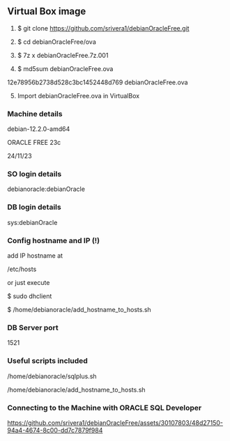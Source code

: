 ## Virtual Box image

1) $ git clone https://github.com/srivera1/debianOracleFree.git

2) $ cd debianOracleFree/ova

3) $ 7z x debianOracleFree.7z.001

4) $ md5sum debianOracleFree.ova

12e78956b2738d528c3bc1452448d769  debianOracleFree.ova

5) Import debianOracleFree.ova in VirtualBox


### Machine details
debian-12.2.0-amd64


ORACLE FREE 23c

24/11/23


### SO login details
debianoracle:debianOracle


### DB login details
sys:debianOracle


### Config hostname and IP (!)
add IP hostname at

/etc/hosts

or just execute 

$ sudo dhclient

$ /home/debianoracle/add_hostname_to_hosts.sh


### DB Server port
1521


### Useful scripts included
/home/debianoracle/sqlplus.sh

/home/debianoracle/add_hostname_to_hosts.sh


### Connecting to the Machine with ORACLE SQL Developer

https://github.com/srivera1/debianOracleFree/assets/30107803/48d27150-94a4-4674-8c00-dd7c7879f984



